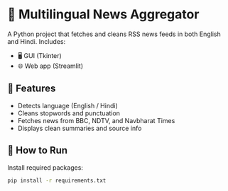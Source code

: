 # 📰 Multilingual News Aggregator

A Python project that fetches and cleans RSS news feeds in both English and Hindi. Includes:

- 🖥️ GUI (Tkinter)
- 🌐 Web app (Streamlit)

## 🔧 Features

- Detects language (English / Hindi)
- Cleans stopwords and punctuation
- Fetches news from BBC, NDTV, and Navbharat Times
- Displays clean summaries and source info

## 🚀 How to Run

Install required packages:

```bash
pip install -r requirements.txt
